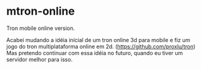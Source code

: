 # mtron-online
Tron mobile online version.

Acabei mudando a idéia inícial de um tron online 3d para mobile e fiz um jogo do tron multiplataforma online em 2d. (https://github.com/proxlu/tron) Mas pretendo continuar com essa idéia no futuro, quando eu tiver um servidor melhor para isso.
